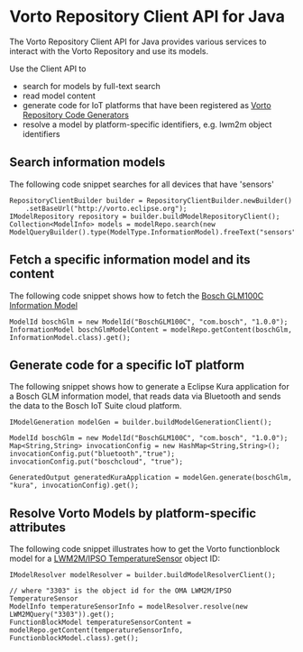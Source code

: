 # Vorto Repository Client API for Java

The Vorto Repository Client API for Java provides various services to interact with the Vorto Repository and use its models. 

Use the Client API to
- search for models by full-text search 
- read model content
- generate code for IoT platforms that have been registered as [Vorto Repository Code Generators](http://vorto.eclipse.org/#/generators)
- resolve a model by platform-specific identifiers, e.g. lwm2m object identifiers


## Search information models
The following code snippet searches for all devices that have 'sensors'

```
RepositoryClientBuilder builder = RepositoryClientBuilder.newBuilder()
	.setBaseUrl("http://vorto.eclipse.org");	
IModelRepository repository = builder.buildModelRepositoryClient();
Collection<ModelInfo> models = modelRepo.search(new ModelQueryBuilder().type(ModelType.InformationModel).freeText("sensors").build()).get();

```

## Fetch a specific information model and its content

The following code snippet shows how to fetch the [Bosch GLM100C Information Model](http://vorto.eclipse.org/#/details/com.bosch/BoschGLM100C/1.0.0)

```
ModelId boschGlm = new ModelId("BoschGLM100C", "com.bosch", "1.0.0");
InformationModel boschGlmModelContent = modelRepo.getContent(boschGlm, InformationModel.class).get();
```

## Generate code for a specific IoT platform

The following snippet shows how to generate a Eclipse Kura application for a Bosch GLM information model, that reads data via Bluetooth and sends 
the data to the Bosch IoT Suite cloud platform.  

```
IModelGeneration modelGen = builder.buildModelGenerationClient();

ModelId boschGlm = new ModelId("BoschGLM100C", "com.bosch", "1.0.0");
Map<String,String> invocationConfig = new HashMap<String,String>();
invocationConfig.put("bluetooth","true");
invocationConfig.put("boschcloud", "true");

GeneratedOutput generatedKuraApplication = modelGen.generate(boschGlm, "kura", invocationConfig).get();
```

## Resolve Vorto Models by platform-specific attributes

The following code snippet illustrates how to get the Vorto functionblock model for a [LWM2M/IPSO TemperatureSensor](http://www.openmobilealliance.org/tech/profiles/lwm2m/3303.xml) object ID:

```
IModelResolver modelResolver = builder.buildModelResolverClient();
			
// where "3303" is the object id for the OMA LWM2M/IPSO TemperatureSensor
ModelInfo temperatureSensorInfo = modelResolver.resolve(new LWM2MQuery("3303")).get();
FunctionBlockModel temperatureSensorContent = modelRepo.getContent(temperatureSensorInfo, FunctionblockModel.class).get();

```
